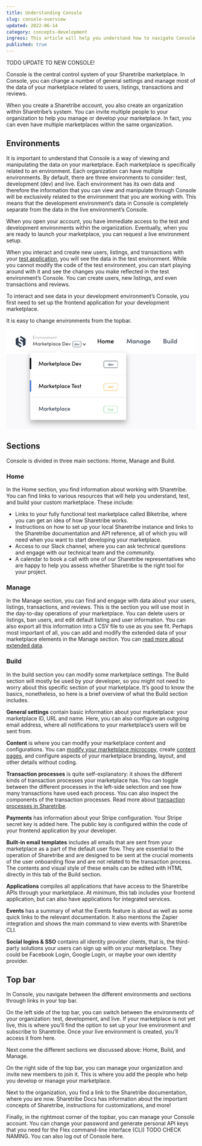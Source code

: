 ```yaml
---
title: Understanding Console
slug: console-overview
updated: 2022-06-14
category: concepts-development
ingress: This article will help you understand how to navigate Console.
published: true
---
```


TODO UPDATE TO NEW CONSOLE!

Console is the central control system of your Sharetribe marketplace. In
Console, you can change a number of general settings and manage most of
the data of your marketplace related to users, listings, transactions
and reviews.

When you create a Sharetribe account, you also create an organization
within Sharetribe’s system. You can invite multiple people to your
organization to help you manage or develop your marketplace. In fact,
you can even have multiple marketplaces within the same organization.

## Environments

It is important to understand that Console is a way of viewing and
manipulating the data on your marketplace. Each marketplace is
specifically related to an environment. Each organization can have
multiple environments. By default, there are three environments to
consider: test, development (dev) and live. Each environment has its own
data and therefore the information that you can view and manipulate
through Console will be exclusively related to the environment that you
are working with. This means that the development environment’s data in
Console is completely separate from the data in the live environment’s
Console.

When you open your account, you have immediate access to the test and
development environments within the organization. Eventually, when you
are ready to launch your marketplace, you can request a live environment
setup.

When you interact and create new users, listings, and transactions with
your [test application](https://console.sharetribe.com), you will see
the data in the test environment. While you cannot modify the code of
the test environment, you can start playing around with it and see the
changes you make reflected in the test environment’s Console. You can
create users, new listings, and even transactions and reviews.

To interact and see data in your development environment’s Console, you
first need to set up the frontend application for your development
marketplace.

It is easy to change environments from the topbar.

![Change environments](./change-env.png)

## Sections

Console is divided in three main sections: Home, Manage and Build.

### Home

In the Home section, you find information about working with Sharetribe.
You can find links to various resources that will help you understand,
test, and build your custom marketplace. These include:

- Links to your fully functional test marketplace called Biketribe,
  where you can get an idea of how Sharetribe works.
- Instructions on how to set up your local Sharetribe instance and links
  to the Sharetribe documentation and API reference, all of which you
  will need when you want to start developing your marketplace.
- Access to our Slack channel, where you can ask technical questions and
  engage with our technical team and the community.
- A calendar to book a call with one of our Sharetribe representatives
  who are happy to help you assess whether Sharetribe is the right tool
  for your project.

### Manage

In the Manage section, you can find and engage with data about your
users, listings, transactions, and reviews. This is the section you will
use most in the day-to-day operations of your marketplace. You can
delete users or listings, ban users, and edit default listing and user
information. You can also export all this information into a CSV file to
use as you see fit. Perhaps most important of all, you can add and
modify the extended data of your marketplace elements in the Manage
section. You can
[read more about extended data](/concepts/extended-data-introduction/).

### Build

In the build section you can modify some marketplace settings. The Build
section will mostly be used by your developer, so you might not need to
worry about this specific section of your marketplace. It’s good to know
the basics, nonetheless, so here is a brief overview of what the Build
section includes.

**General settings** contain basic information about your marketplace:
your marketplace ID, URL and name. Here, you can also configure an
outgoing email address, where all notifications to your marketplace’s
users will be sent from.

**Content** is where you can modify your marketplace content and
configurations. You can
[modify your marketplace microcopy](/concepts/microcopy/), create
[content pages](/concepts/headless-content-management/), and configure
aspects of your marketplace branding, layout, and other details without
coding.

**Transaction processes** is quite self-explanatory: it shows the
different kinds of transaction processes your marketplace has. You can
toggle between the different processes in the left-side selection and
see how many transactions have used each process. You can also inspect
the components of the transaction processes. Read more about
[transaction processes in Sharetribe](/concepts/transaction-process/).

**Payments** has information about your Stripe configuration. Your
Stripe secret key is added here. The public key is configured within the
code of your frontend application by your developer.

**Built-in email templates** includes all emails that are sent from your
marketplace as a part of the default user flow. They are essential to
the operation of Sharetribe and are designed to be sent at the crucial
moments of the user onboarding flow and are not related to the
transaction process. The contents and visual style of these emails can
be edited with HTML directly in this tab of the Build section.

**Applications** compiles all applications that have access to the
Sharetribe APIs through your marketplace. At minimum, this tab includes
your frontend application, but can also have applications for integrated
services.

**Events** has a summary of what the Events feature is about as well as
some quick links to the relevant documentation. It also mentions the
Zapier integration and shows the main command to view events with
Sharetribe CLI.

**Social logins & SSO** contains all identity provider clients, that is,
the third-party solutions your users can sign up with on your
marketplace. They could be Facebook Login, Google Login, or maybe your
own identity provider.

## Top bar

In Console, you navigate between the different environments and sections
through links in your top bar.

On the left side of the top bar, you can switch between the environments
of your organization: test, development, and live. If your marketplace
is not yet live, this is where you’ll find the option to set up your
live environment and subscribe to Sharetribe. Once your live environment
is created, you’ll access it from here.

Next come the different sections we discussed above: Home, Build, and
Manage.

On the right side of the top bar, you can manage your organization and
invite new members to join it. This is where you add the people who help
you develop or manage your marketplace.

Next to the organization, you find a link to the Sharetribe
documentation, where you are now. Sharetribe Docs has information about
the important concepts of Sharetribe, instructions for customizations,
and more!

Finally, in the rightmost corner of the topbar, you can manage your
Console account. You can change your password and generate personal API
keys that you need for the Flex command-line interface (CLI) TODO CHECK
NAMING. You can also log out of Console here.
